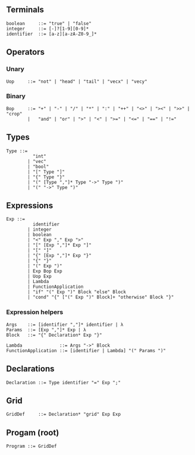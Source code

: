 ## Terminals
```ebnf
boolean     ::= "true" | "false"
integer     ::= [-]?[1-9][0-9]*
identifier  ::= [a-z][a-zA-Z0-9_]*
```

## Operators
### Unary
```ebnf
Uop     ::= "not" | "head" | "tail" | "vecx" | "vecy"
```

### Binary
```ebnf
Bop     ::= "+" | "-" | "/" | "*" | ":" | "++" | "<>" | "><" | ">>" | "crop" 
        |   "and" | "or" | ">" | "<" | ">=" | "<=" | "==" | "!=" 
```
## Types

```ebnf
Type ::= 
          "int" 
        | "vec"
        | "bool"
        | "[" Type "]" 
        | "{" Type "}" 
        | "(" [Type ","]* Type "->" Type ")"
        | "(" "->" Type ")"
```

## Expressions

```ebnf
Exp ::=
          identifier
        | integer
        | boolean
        | "<" Exp "," Exp ">"
        | "[" [Exp ","]* Exp "]"
        | "[" "]"
        | "{" [Exp ","]* Exp "}"
        | "{" "}"
        | "(" Exp ")"
        | Exp Bop Exp
        | Uop Exp
        | Lambda
        | FunctionApplication
        | "if" "(" Exp ")" Block "else" Block
        | "cond" "{" ["(" Exp ")" Block]+ "otherwise" Block "}" 
```

### Expression helpers
```ebnf
Args    ::= [identifier ","]* identifier | λ
Params  ::= [Exp ","]* Exp | λ
Block   ::= "{" Declaration* Exp "}"

Lambda              ::= Args "->" Block
FunctionApplication ::= [identifier | Lambda] "(" Params ")"
```

## Declarations
```ebnf
Declaration ::= Type identifier "=" Exp ";"
```

## Grid
```ebnf
GridDef     ::= Declaration* "grid" Exp Exp
```

## Progam (root)
```ebnf
Program ::= GridDef
```
